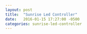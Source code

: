 ```yaml
---
layout: post
title:  "Sunrise Led Controller"
date:   2016-01-15 17:27:00 -0500
categories: sunrise-led-controller
---
```

